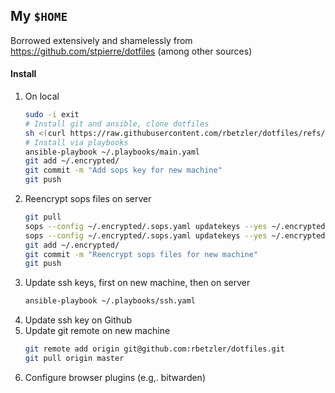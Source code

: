 ## My `$HOME`

Borrowed extensively and shamelessly from https://github.com/stpierre/dotfiles (among other sources)

#### Install

1. On local
    ```bash
    sudo -i exit
    # Install git and ansible, clone dotfiles
    sh <(curl https://raw.githubusercontent.com/rbetzler/dotfiles/refs/heads/master/install.sh)
    # Install via playbooks
    ansible-playbook ~/.playbooks/main.yaml
    git add ~/.encrypted/
    git commit -m "Add sops key for new machine"
    git push
    ```
2. Reencrypt sops files on server
    ```bash
    git pull
    sops --config ~/.encrypted/.sops.yaml updatekeys --yes ~/.encrypted/authorized_keys.enc
    sops --config ~/.encrypted/.sops.yaml updatekeys --yes ~/.encrypted/public.enc.yaml
    git add ~/.encrypted/
    git commit -m "Reencrypt sops files for new machine"
    git push
    ```
3. Update ssh keys, first on new machine, then on server
    ```bash
    ansible-playbook ~/.playbooks/ssh.yaml
    ```
4. Update ssh key on Github
5. Update git remote on new machine
    ```bash
    git remote add origin git@github.com:rbetzler/dotfiles.git
    git pull origin master
    ```
6. Configure browser plugins (e.g,. bitwarden)
